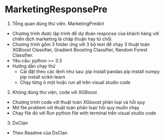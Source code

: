 # MarketingResponsePre
1. Tổng quan dùng thư viện.
MarketingPredict
- Chương trình được lập trình để dự đoán response của khách hàng với chiến dịch marketing là chấp thuận hay từ chối.
- Chương trình gồm 3 folder ứng với 3 bộ test để chạy 3 thuật toán XGBoost Classifier, Gradient Boosting Classifier, Random Forest Classifier.
- Yêu cầu: python >= 3.3
- Hướng dẫn chạy thử
  + Cài đặt theo các lệnh như sau:
    pip install pandas
    pip install numpy
    pip install scikit-learn
  + Chạy từng ô một hoặc run all trên visual studio code

2. Không dùng thư viện, code với XGBoost
 - Chương trình code với thuật toán XGboost phân loại và hồi quy
 - Mở file problem với thuật toán phân loại/ hồi quy muốn chạy
 - Chạy file đó với Run python file with terminal trên visual studio code
3. DxClan
- Theo Readme của DxClan
